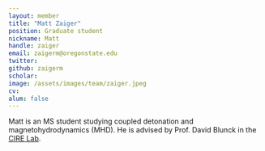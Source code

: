 ```yaml
---
layout: member
title: "Matt Zaiger"
position: Graduate student
nickname: Matt
handle: zaiger
email: zaigerm@oregonstate.edu
twitter:
github: zaigerm
scholar:
image: /assets/images/team/zaiger.jpeg
cv:
alum: false
---
```

Matt is an MS student studying coupled detonation and magnetohydrodynamics (MHD). He is advised by Prof. David Blunck in the [CIRE Lab](http://research.engr.oregonstate.edu/blunckgroup/home).


[Oregon State University]: http://oregonstate.edu/
[School of Mechanical, Industrial, and Manufacturing Engineering]: http://mime.oregonstate.edu
